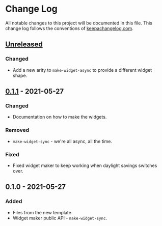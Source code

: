 # Change Log
All notable changes to this project will be documented in this file. This change log follows the conventions of [keepachangelog.com](http://keepachangelog.com/).

## [Unreleased]
### Changed
- Add a new arity to `make-widget-async` to provide a different widget shape.

## [0.1.1] - 2021-05-27
### Changed
- Documentation on how to make the widgets.

### Removed
- `make-widget-sync` - we're all async, all the time.

### Fixed
- Fixed widget maker to keep working when daylight savings switches over.

## 0.1.0 - 2021-05-27
### Added
- Files from the new template.
- Widget maker public API - `make-widget-sync`.

[Unreleased]: https://github.com/your-name/app/compare/0.1.1...HEAD
[0.1.1]: https://github.com/your-name/app/compare/0.1.0...0.1.1
